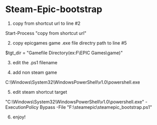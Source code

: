 # Steam-Epic-bootstrap

1. copy from shortcut url to line #2

Start-Process "copy from shortcut url"

2. copy epicgames game .exe file directry path to line #5

$tgt_dir = "Gamefile Directory(ex:F\EPIC Games\game)"

3. edit the .ps1 filename

4. add non steam game

C:\Windows\System32\WindowsPowerShell\v1.0\powershell.exe

5. edit steam shortcut target

"C:\Windows\System32\WindowsPowerShell\v1.0\powershell.exe" -ExecutionPolicy Bypass -File "F:\steamepic\steamepic_bootstrap.ps1"

6. enjoy!
